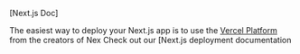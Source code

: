 

[Next.js Doc] 
  
The easiest way to deploy your Next.js app is to use the [Vercel Platform](https/vereomnewudium=delttmpteflrx.s&tm_urce=cete-x-app&ut_ampag=reate-next-pprd) from the creators of Nex
Check out our [Next.js deployment documentation
